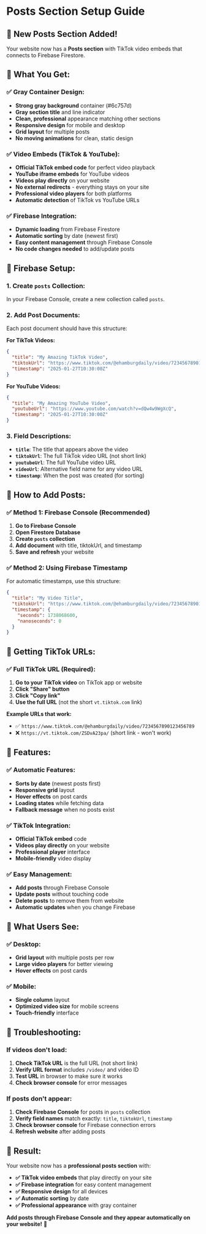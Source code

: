 # Posts Section Setup Guide

## 🎊 **New Posts Section Added!**

Your website now has a **Posts section** with TikTok video embeds that connects to Firebase Firestore.

## 📱 **What You Get:**

### **✅ Gray Container Design:**
- **Strong gray background** container (#6c757d)
- **Gray section title** and line indicator
- **Clean, professional** appearance matching other sections
- **Responsive design** for mobile and desktop
- **Grid layout** for multiple posts
- **No moving animations** for clean, static design

### **✅ Video Embeds (TikTok & YouTube):**
- **Official TikTok embed code** for perfect video playback
- **YouTube iframe embeds** for YouTube videos
- **Videos play directly** on your website
- **No external redirects** - everything stays on your site
- **Professional video players** for both platforms
- **Automatic detection** of TikTok vs YouTube URLs

### **✅ Firebase Integration:**
- **Dynamic loading** from Firebase Firestore
- **Automatic sorting** by date (newest first)
- **Easy content management** through Firebase Console
- **No code changes needed** to add/update posts

## 🔧 **Firebase Setup:**

### **1. Create `posts` Collection:**
In your Firebase Console, create a new collection called `posts`.

### **2. Add Post Documents:**
Each post document should have this structure:

**For TikTok Videos:**
```json
{
  "title": "My Amazing TikTok Video",
  "tiktokUrl": "https://www.tiktok.com/@ehamburgdaily/video/7234567890123456789",
  "timestamp": "2025-01-27T10:30:00Z"
}
```

**For YouTube Videos:**
```json
{
  "title": "My Amazing YouTube Video",
  "youtubeUrl": "https://www.youtube.com/watch?v=dQw4w9WgXcQ",
  "timestamp": "2025-01-27T10:30:00Z"
}
```

### **3. Field Descriptions:**
- **`title`**: The title that appears above the video
- **`tiktokUrl`**: The full TikTok video URL (not short link)
- **`youtubeUrl`**: The full YouTube video URL
- **`videoUrl`**: Alternative field name for any video URL
- **`timestamp`**: When the post was created (for sorting)

## 🚀 **How to Add Posts:**

### **✅ Method 1: Firebase Console (Recommended)**
1. **Go to Firebase Console**
2. **Open Firestore Database**
3. **Create `posts` collection**
4. **Add document** with title, tiktokUrl, and timestamp
5. **Save and refresh** your website

### **✅ Method 2: Using Firebase Timestamp**
For automatic timestamps, use this structure:
```json
{
  "title": "My Video Title",
  "tiktokUrl": "https://www.tiktok.com/@ehamburgdaily/video/7234567890123456789",
  "timestamp": {
    "seconds": 1738068600,
    "nanoseconds": 0
  }
}
```

## 📱 **Getting TikTok URLs:**

### **✅ Full TikTok URL (Required):**
1. **Go to your TikTok video** on TikTok app or website
2. **Click "Share" button**
3. **Click "Copy link"**
4. **Use the full URL** (not the short `vt.tiktok.com` link)

**Example URLs that work:**
- ✅ `https://www.tiktok.com/@ehamburgdaily/video/7234567890123456789`
- ❌ `https://vt.tiktok.com/ZSDvA23pa/` (short link - won't work)

## 🎯 **Features:**

### **✅ Automatic Features:**
- **Sorts by date** (newest posts first)
- **Responsive grid** layout
- **Hover effects** on post cards
- **Loading states** while fetching data
- **Fallback message** when no posts exist

### **✅ TikTok Integration:**
- **Official TikTok embed** code
- **Videos play directly** on your website
- **Professional player** interface
- **Mobile-friendly** video display

### **✅ Easy Management:**
- **Add posts** through Firebase Console
- **Update posts** without touching code
- **Delete posts** to remove them from website
- **Automatic updates** when you change Firebase

## 📱 **What Users See:**

### **✅ Desktop:**
- **Grid layout** with multiple posts per row
- **Large video players** for better viewing
- **Hover effects** on post cards

### **✅ Mobile:**
- **Single column** layout
- **Optimized video size** for mobile screens
- **Touch-friendly** interface

## 🔧 **Troubleshooting:**

### **If videos don't load:**
1. **Check TikTok URL** is the full URL (not short link)
2. **Verify URL format** includes `/video/` and video ID
3. **Test URL** in browser to make sure it works
4. **Check browser console** for error messages

### **If posts don't appear:**
1. **Check Firebase Console** for posts in `posts` collection
2. **Verify field names** match exactly: `title`, `tiktokUrl`, `timestamp`
3. **Check browser console** for Firebase connection errors
4. **Refresh website** after adding posts

## 🎊 **Result:**

Your website now has a **professional posts section** with:
- **✅ TikTok video embeds** that play directly on your site
- **✅ Firebase integration** for easy content management
- **✅ Responsive design** for all devices
- **✅ Automatic sorting** by date
- **✅ Professional appearance** with gray container

**Add posts through Firebase Console and they appear automatically on your website!** 🚀
